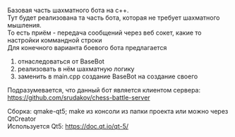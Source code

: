 Базовая часть шахматного бота на с++.  
Тут будет реализована та часть бота, которая не требует шахматного мышления.  
То есть приём - передача сообщений через веб сокет, какие то настройки коммандной строки  
Для конечного варианта боевого бота предлагается  
1) отнаследоваться от BaseBot  
2) реализовать в нём шахматную логику  
3) заменить в main.cpp создание BaseBot на создание своего  

Подразумевается, что данный бот является клиентом сервера: https://github.com/srudakov/chess-battle-server  

Сборка: qmake-qt5; make из консоли из папки проекта или можно через QtCreator  
Используется Qt5: https://doc.qt.io/qt-5/
